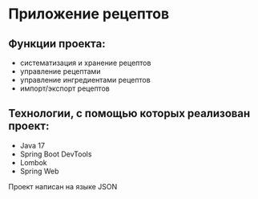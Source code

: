 # Приложение рецептов 



## Функции проекта:
- систематизация и хранение рецептов
- управление рецептами
- управление ингредиентами рецептов
- импорт/экспорт рецептов



## Технологии, с помощью которых реализован проект:
- Java 17
- Spring Boot DevTools
- Lombok
- Spring Web




Проект написан на языке JSON